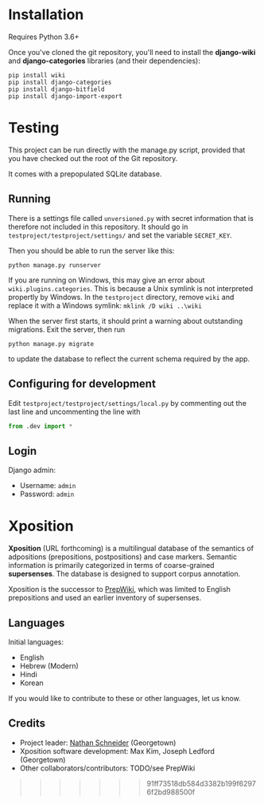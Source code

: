 Installation
============

Requires Python 3.6+

Once you've cloned the git repository, you'll need to install the __django-wiki__ and __django-categories__ libraries (and their dependencies):

    pip install wiki
    pip install django-categories
    pip install django-bitfield
    pip install django-import-export

Testing
===========

This project can be run directly with the manage.py script, provided
that you have checked out the root of the Git repository.

It comes with a prepopulated SQLite database.

Running
-------

There is a settings file called `unversioned.py` with secret information that is therefore not included in this repository. 
It should go in `testproject/testproject/settings/` and set the variable `SECRET_KEY`.

Then you should be able to run the server like this:

    python manage.py runserver

If you are running on Windows, this may give an error about `wiki.plugins.categories`. This is because a Unix symlink is not interpreted propertly by Windows. In the `testproject` directory, remove `wiki` and replace it with a Windows symlink: `mklink /D wiki ..\wiki`

When the server first starts, it should print a warning about outstanding migrations. Exit the server, then run

    python manage.py migrate
    
to update the database to reflect the current schema required by the app.

Configuring for development
---------------------------

Edit `testproject/testproject/settings/local.py` by commenting out the last line and uncommenting the line with

```py
from .dev import *
```

Login
-----

Django admin:

  * Username: `admin`
  * Password: `admin`

# Xposition

__Xposition__ (URL forthcoming) is a multilingual database of the semantics of adpositions (prepositions, postpositions) and case markers.
Semantic information is primarily categorized in terms of coarse-grained __supersenses__.
The database is designed to support corpus annotation.

Xposition is the successor to [PrepWiki](http://demo.ark.cs.cmu.edu/PrepWiki/), which was limited to English prepositions
and used an earlier inventory of supersenses.

## Languages

Initial languages:

* English
* Hebrew (Modern)
* Hindi
* Korean

If you would like to contribute to these or other languages, let us know.

## Credits

* Project leader: [Nathan Schneider](http://nathan.cl) (Georgetown)
* Xposition software development: Max Kim, Joseph Ledford (Georgetown)
* Other collaborators/contributors: TODO/see PrepWiki
>>>>>>> 91ff73518db584d3382b199f62976f2bd988500f
